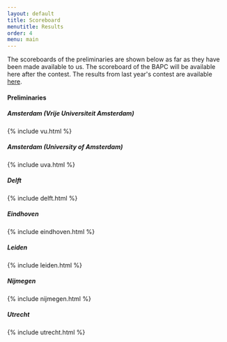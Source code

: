 ```yaml
---
layout: default
title: Scoreboard
menutitle: Results
order: 4
menu: main
---
```


The scoreboards of the preliminaries are shown below as far as they have been made available to us. The scoreboard of the BAPC will be available here after the contest. The results from last year's contest are available <a target="_blank" href="https://{{ site.year | minus : 1 }}.bapc.eu/results.html">here</a>.

#### Preliminaries

##### Amsterdam (Vrije Universiteit Amsterdam)

{% include vu.html %}

##### Amsterdam (University of Amsterdam)

{% include uva.html %}

##### Delft

{% include delft.html %}

##### Eindhoven

{% include eindhoven.html %}

##### Leiden

{% include leiden.html %}

##### Nijmegen

{% include nijmegen.html %}

##### Utrecht

{% include utrecht.html %}

<link rel="stylesheet" href="assets/css/style_domjudge.css">
